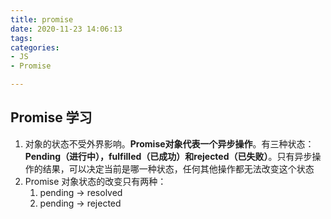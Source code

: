 ```yaml
---
title: promise
date: 2020-11-23 14:06:13
tags:
categories: 
- JS
- Promise

---
```


## Promise 学习

1. 对象的状态不受外界影响。**Promise对象代表一个异步操作**。有三种状态： **Pending（进行中），fulfilled（已成功）和rejected（已失败）**。只有异步操作的结果，可以决定当前是哪一种状态，任何其他操作都无法改变这个状态
2. Promise 对象状态的改变只有两种：
	1. pending -> resolved
	2. pending -> rejected